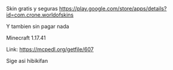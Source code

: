 Skin gratis y seguras
https://play.google.com/store/apps/details?id=com.crone.worldofskins

Y tambien sin pagar nada

Minecraft 1.17.41

Link: https://mcpedl.org/getfile/607

Sige asi hibikifan
